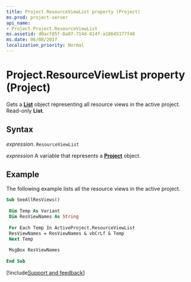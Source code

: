```yaml
---
title: Project.ResourceViewList property (Project)
ms.prod: project-server
api_name:
- Project.Project.ResourceViewList
ms.assetid: d0acf85f-8a07-714d-614f-a18645177f40
ms.date: 06/08/2017
localization_priority: Normal
---
```



# Project.ResourceViewList property (Project)

Gets a  **[List](Project.List.md)** object representing all resource views in the active project. Read-only **List**.


## Syntax

_expression_. `ResourceViewList`

_expression_ A variable that represents a **[Project](project.project.md)** object.


## Example

The following example lists all the resource views in the active project.


```vb
Sub SeeAllResViews() 
 
 Dim Temp As Variant 
 Dim ResViewNames As String 
 
 For Each Temp In ActiveProject.ResourceViewList 
 ResViewNames = ResViewNames & vbCrLf & Temp 
 Next Temp 
 
 MsgBox ResViewNames 
 
End Sub
```

[!include[Support and feedback](~/includes/feedback-boilerplate.md)]
